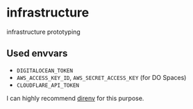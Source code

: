# infrastructure

infrastructure prototyping

## Used envvars

* `DIGITALOCEAN_TOKEN`
* `AWS_ACCESS_KEY_ID`, `AWS_SECRET_ACCESS_KEY` (for DO Spaces)
* `CLOUDFLARE_API_TOKEN`

I can highly recommend [direnv](https://direnv.net/) for this purpose.
